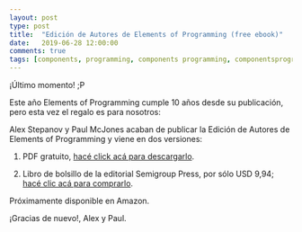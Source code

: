 ```yaml
---
layout: post
type: post
title:  "Edición de Autores de Elements of Programming (free ebook)"
date:   2019-06-28 12:00:00
comments: true
tags: [components, programming, components programming, componentsprogramming, stepanov, knuth, stroustrup, generic, genericprogramming, generic programming, genericity, concepts, math, mathematics, elements, eop, contracts, performance, c++, cpp, c, java, dotnet, c#, csharp, python, ruby, javascript, haskell, dlang, rust, golang, eiffel, templates, metaprogramming, book, fmgp]
---
```


¡Último momento! ;P

Este año Elements of Programming cumple 10 años desde su publicación, pero esta vez el regalo es para nosotros:

Alex Stepanov y Paul McJones acaban de publicar la Edición de Autores de Elements of Programming y viene en dos versiones:

1. PDF gratuito, [hacé click acá para descargarlo](http://elementsofprogramming.com/).

2. Libro de bolsillo de la editorial Semigroup Press, por sólo USD 9,94; [hacé clic acá para comprarlo](http://www.lulu.com/shop/alexander-stepanov-and-paul-mcjones/elements-of-programming/paperback/product-24142479.html).

Próximamente disponible en Amazon.

¡Gracias de nuevo!, Alex y Paul.

